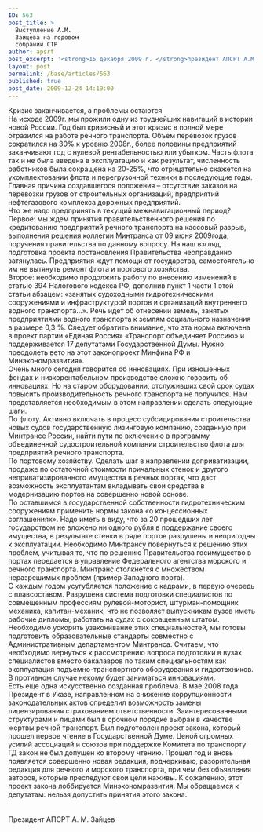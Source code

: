 ```yaml
---
ID: 563
post_title: >
  Выступление А.М.
  Зайцева на годовом
  собрании СТР
author: apsrt
post_excerpt: '<strong>15 декабря 2009 г. </strong>президент АПСРТ А.М. Зайцев принял участие в годовом собрании Союза транспортников России'
layout: post
permalink: /base/articles/563
published: true
post_date: 2009-12-24 14:19:00
---
```

Кризис заканчивается, а проблемы остаются<br />
На исходе 2009г. мы прожили одну из труднейших навигаций в истории новой России. Год был кризисный и этот кризис в полной мере  отразился на работе речного транспорта. Объем перевозок грузов сократился на 30% к уровню 2008г., более половины предприятий заканчивают год с нулевой рентабельностью или убытком. Часть флота так и не была введена в эксплуатацию и как результат, численность работников была сокращена на 20-25%, что  отрицательно скажется на укомплектовании флота и перегрузочной техники в последующие годы.  Главная причина  создавшегося положения – отсутствие заказов на перевозки грузов от строительных организаций, предприятий нефтегазового комплекса дорожных предприятий.<br />
Что же надо предпринять в текущий межнавигационный период?<br />
Первое: мы ждем принятия правительственного решения по кредитованию предприятий речного транспорта на кассовый разрыв, выполнения решения коллегии Минтранса от 09 июня 2009года, поручения правительства по данному вопросу. На наш взгляд, подготовка проекта постановления Правительства неоправданно затянулась. Предприятия ждут помощи от государства, самостоятельно им не вытянуть ремонт флота и портового хозяйства.<br />
Второе: необходимо продолжить работу по внесению изменений в статью 394 Налогового кодекса РФ, дополнив пункт 1 части 1 этой статьи абзацем: «занятых судоходными гидротехническими сооружениями и инфраструктурой портов и организаций внутреннего водного транспорта…». Речь идет об отнесении земель, занятых предприятиями водного транспорта к землям социального назначения в размере 0,3 %. Следует обратить внимание, что  эта норма включена в проект партии «Единая Россия» «Транспорт объединяет Россию» и поддерживается 17 депутатами Государственной Думы. Нужно преодолеть  вето на этот законопроект Минфина РФ и Минэкономразвития».<br />
Очень много  сегодня говорится об инновациях. При  изношенных  фондах и  низкорентабельном производстве сложно говорить об  инновациях. Но на  старом оборудовании, отслуживших свой срок судах  повысить производительность  речного транспорта не  получится. Нам  представляется необходимым в этом направлении сделать  следующие шаги.<br />
По флоту. Активно  включать в процесс  субсидирования строительства новых судов  государственную лизинговую компанию, созданную при  Минтрансе России, найти пути по включению в программу объединенной судостроительной компании строительство флота для предприятий речного транспорта.<br />
По портовому  хозяйству. Сделать шаг в направлении доприватизации, продаже по  остаточной стоимости причальных стенок и другого неприватизированного имущества в речных портах, что даст  возможность эксплуатантам вкладывать свои средства в модернизацию портов на совершенно новой основе.<br />
По оставшимся в государственной  собственности гидротехническим  сооружениям применить  нормы закона «о  концессионных соглашениях». Надо иметь в виду, что за 20 прошедших лет государством не вложено ни одного рубля в поддержание своего  имущества, в результате стенки в ряде портов разрушены  и непригодны к эксплуатации. Необходимо  Минтрансу повернуться к решению этих проблем, учитывая то, что по решению Правительства госимущество в портах  передается в управление  Федерального агентства морского и речного транспорта. Минтранс столкнется с множеством  неразрешимых проблем (пример Западного порта).<br />
С каждым годом усугубляется положение с кадрами, в первую очередь с плавсоставом. Разрушена система подготовки специалистов по совмещенным профессиям рулевой-моторист, штурман-помощник механика, капитан-механик, что не  позволяет выпускникам вузов иметь рабочие дипломы, работать на судах  с сокращенным штатом. Необходимо ускорить  узаконивание этих специальностей, мы готовы подготовить образовательные стандарты совместно с  Административным  департаментом Минтранса. Считаем, что  необходимо  вернуться к рассмотрению вопроса подготовки  в вузах специалистов  вместо бакалавров по таким специальностям как  эксплуатация подъемно-транспортного оборудования и гидротехников. В противном случае некому будет заниматься инновациями.<br />
Есть еще одна искусственно созданная проблема. В мае 2008 года Президент в Указе, направленном на снижение коррупционности законодательных актов определил возможность замены лицензирования страхованием ответственности. Заинтересованными структурами и лицами был в срочном порядке выбран в качестве жертвы речной транспорт. Был подготовлен проект закона, который прошел первое чтение в Государственной Думе. Ценой огромных усилий ассоциаций и союзов при поддержке Комитета по транспорту ГД закон не был допущен ко второму чтению. Прошел  год и вновь появляется совершенно новая редакция, подчеркиваю, разорительная редакция для речного и морского транспорта, при чем без объявления авторов, которые преследуют свои цели наживы. К сожалению, этот проект закона лоббируется Минэкономразвития. Мы обращаемся к депутатам: нельзя допустить принятия этого закона.<br />
<br />
<br />
Президент АПСРТ                                                                            А. М. Зайцев
